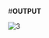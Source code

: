#**OUTPUT**

![3](https://user-images.githubusercontent.com/57668125/201532317-06560c2a-2a94-4488-95d8-5dbeda923c71.jpg)

